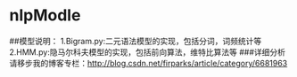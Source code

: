 # nlpModle
##模型说明：
1.Bigram.py:二元语法模型的实现，包括分词，词频统计等
2.HMM.py:隐马尔科夫模型的实现，包括前向算法，维特比算法等
###详细分析请移步我的博客专栏：http://blog.csdn.net/firparks/article/category/6681963
